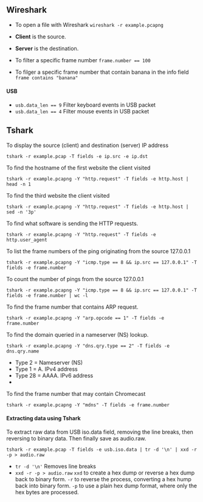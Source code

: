 ## Wireshark

* To open a file with Wireshark `wireshark -r example.pcapng`
* **Client** is the source.
* **Server** is the destination.

* To filter a specific frame number `frame.number == 100`
* To filger a specific frame number that contain banana in the info field ` frame contains "banana"`


#### USB

* `usb.data_len == 9`  Filter keyboard events in USB packet
* `usb.data_len == 4`  Filter mouse events in USB packet


## Tshark

To display the source (client) and destination (server) IP address 
```
tshark -r example.pcap -T fields -e ip.src -e ip.dst
```

To find the hostname of the first website the client visited
```
tshark -r example.pcapng -Y "http.request" -T fields -e http.host | head -n 1
```
To find the third website the client visited
```
tshark -r example.pcapng -Y "http.request" -T fields -e http.host | sed -n '3p'
```

To find what software is sending the HTTP requests.
```
tshark -r example.pcapng -Y "http.request" -T fields -e http.user_agent
```
To list the frame numbers of the ping originating from the source 127.0.0.1
```
tshark -r example.pcapng -Y "icmp.type == 8 && ip.src == 127.0.0.1" -T fields -e frame.number
```
To count the number of pings from the source 127.0.0.1
```
tshark -r example.pcapng -Y "icmp.type == 8 && ip.src == 127.0.0.1" -T fields -e frame.number | wc -l
```
To find the frame number that contains ARP request. 
```
tshark -r example.pcapng -Y "arp.opcode == 1" -T fields -e frame.number
```
To find the domain queried in a nameserver (NS) lookup.
```
tshark -r example.pcapng -Y "dns.qry.type == 2" -T fields -e dns.qry.name
```
* Type 2 = Nameserver (NS)
* Type 1 = A. IPv4 address
* Type 28 = AAAA. IPv6 address
* 
To find the frame number that may contain Chromecast
```
tshark -r example.pcapng -Y "mdns" -T fields -e frame.number
```

#### Extracting data using Tshark
To extract raw data from USB iso.data field, removing the line breaks, then reversing to binary data. Then finally save as audio.raw.
```
tshark -r example.pcap -T fields -e usb.iso.data | tr -d '\n' | xxd -r -p > audio.raw
```

* `tr -d '\n'`   Removes line breaks
* `xxd -r -p > audio.raw`  `xxd` to create a hex dump or reverse a hex dump back to binary form. `-r` to reverse the process, converting a hex hump back into binary form. `-p` to use a plain hex dump format, where only the hex bytes are processed. 

